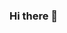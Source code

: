 ### Hi there 👋

<!--
**jpbandroid/jpbandroid** is a ✨ _special_ ✨ repository because its `README.md` (this file) appears on your GitHub profile.
-->
